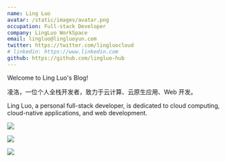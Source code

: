```yaml
---
name: Ling Luo
avatar: /static/images/avatar.png
occupation: Full-stack Developer
company: LingLuo WorkSpace
email: lingluo@lingluoyun.com
twitter: https://twitter.com/lingluocloud
# linkedin: https://www.linkedin.com
github: https://github.com/lingluo-hub
---
```


Welcome to Ling Luo's Blog!

凌洛，一位个人全栈开发者，致力于云计算、云原生应用、Web 开发。

Ling Luo, a personal full-stack developer, is dedicated to cloud computing, cloud-native applications, and web development.

![](https://readme-typing-svg.herokuapp.com?font=JetBrains+Mono&lines=Full-stack+Developer;Always+learning+new+things;Open+Source+Advocate)

![](https://github-readme-stats.vercel.app/api?username=lingluo-hub&show_icons=true&theme=tokyonight)

![](https://github-readme-stats.vercel.app/api/top-langs/?username=lingluo-hub&layout=compact&theme=tokyonight)
